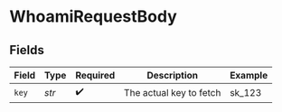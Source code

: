 # WhoamiRequestBody


## Fields

| Field                   | Type                    | Required                | Description             | Example                 |
| ----------------------- | ----------------------- | ----------------------- | ----------------------- | ----------------------- |
| `key`                   | *str*                   | :heavy_check_mark:      | The actual key to fetch | sk_123                  |